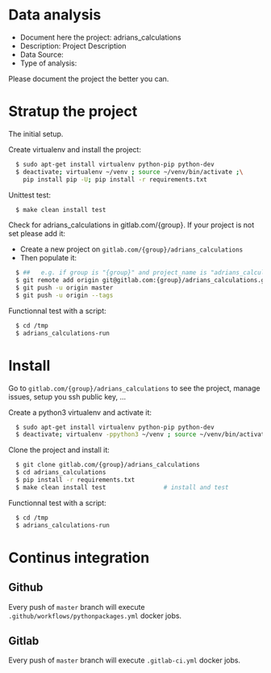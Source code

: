# Data analysis
- Document here the project: adrians_calculations
- Description: Project Description
- Data Source:
- Type of analysis:

Please document the project the better you can.

# Stratup the project

The initial setup.

Create virtualenv and install the project:
```bash
  $ sudo apt-get install virtualenv python-pip python-dev
  $ deactivate; virtualenv ~/venv ; source ~/venv/bin/activate ;\
    pip install pip -U; pip install -r requirements.txt
```

Unittest test:
```bash
  $ make clean install test
```

Check for adrians_calculations in gitlab.com/{group}.
If your project is not set please add it:

- Create a new project on `gitlab.com/{group}/adrians_calculations`
- Then populate it:

```bash
  $ ##   e.g. if group is "{group}" and project_name is "adrians_calculations"
  $ git remote add origin git@gitlab.com:{group}/adrians_calculations.git
  $ git push -u origin master
  $ git push -u origin --tags
```

Functionnal test with a script:
```bash
  $ cd /tmp
  $ adrians_calculations-run
```
# Install
Go to `gitlab.com/{group}/adrians_calculations` to see the project, manage issues,
setup you ssh public key, ...

Create a python3 virtualenv and activate it:
```bash
  $ sudo apt-get install virtualenv python-pip python-dev
  $ deactivate; virtualenv -ppython3 ~/venv ; source ~/venv/bin/activate
```

Clone the project and install it:
```bash
  $ git clone gitlab.com/{group}/adrians_calculations
  $ cd adrians_calculations
  $ pip install -r requirements.txt
  $ make clean install test                # install and test
```
Functionnal test with a script:
```bash
  $ cd /tmp
  $ adrians_calculations-run
``` 

# Continus integration
## Github 
Every push of `master` branch will execute `.github/workflows/pythonpackages.yml` docker jobs.
## Gitlab
Every push of `master` branch will execute `.gitlab-ci.yml` docker jobs.
